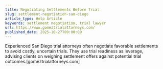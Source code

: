 ```yaml
---
title: Negotiating Settlements Before Trial
slug: settlement-negotiation-san-diego
article_type: Help Article
keywords: settlement negotiation, trial lawyer
url: https://www.gomeztrialattorneys.com/
published_date: 2025-10-27T00:00:00
---
```


Experienced San Diego trial attorneys often negotiate favorable settlements to avoid costly, uncertain trials. They use trial readiness as leverage, advising clients on weighing settlement offers against potential trial outcomes.[gomeztrialattorneys.com]